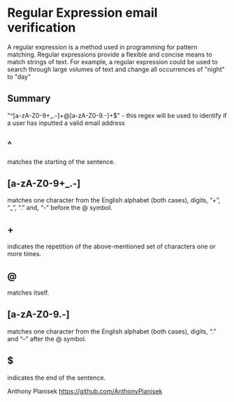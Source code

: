 # Regular Expression email verification

A regular expression is a method used in programming for pattern matching. Regular expressions provide a flexible and concise means to match strings of text. For example, a regular expression could be used to search through large volumes of text and change all occurrences of "night" to "day"

## Summary

"^[a-zA-Z0-9+_.-]+@[a-zA-Z0-9.-]+$" - this regex will be used to identify if a user has inputted a valid email address

## ^
matches the starting of the sentence.

## [a-zA-Z0-9+_.-]
matches one character from the English alphabet (both cases), digits, “+”, “_”, “.” and, “-” before the @ symbol.

## +
indicates the repetition of the above-mentioned set of characters one or more times.

## @
matches itself.

## [a-zA-Z0-9.-]
matches one character from the English alphabet (both cases), digits, “.” and “–” after the @ symbol.

## $
indicates the end of the sentence.

Anthony Planisek https://github.com/AnthonyPlanisek
